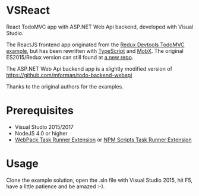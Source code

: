 # VSReact
React TodoMVC app with ASP.NET Web Api backend, developed with Visual Studio.

The ReactJS frontend app originated from the [Redux Devtools TodoMVC example](https://github.com/gaearon/redux-devtools/tree/master/examples/todomvc), 
but has been rewritten with [TypeScript](https://www.typescriptlang.org/) and [MobX](https://mobx.js.org/index.html). The original ES2015/Redux
version can still found at [a new repo](https://github.com/martijnboland/VSReact-Redux).

The ASP.NET Web Api backend app is a slightly modified version of https://github.com/mforman/todo-backend-webapi

Thanks to the original authors for the examples.

# Prerequisites
- Visual Studio 2015/2017
- NodeJS 4.0 or higher
- [WebPack Task Runner Extension](https://visualstudiogallery.msdn.microsoft.com/5497fd10-b1ba-474c-8991-1438ae47012a) or [NPM Scripts Task Runner Extension](https://visualstudiogallery.msdn.microsoft.com/8f2f2cbc-4da5-43ba-9de2-c9d08ade4941)

# Usage
Clone the example solution, open the .sln file with Visual Studio 2015, hit F5, have a little patience and be amazed :-).
